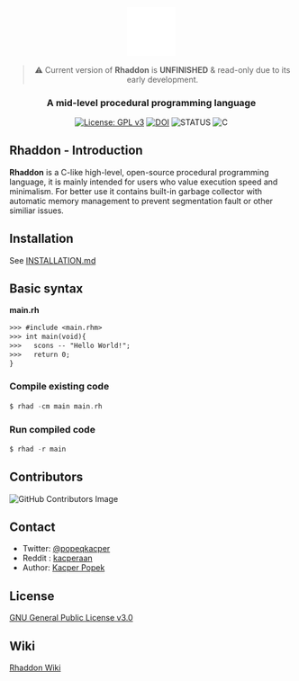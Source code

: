 <div align="center">

<a href="https://github.com/corsum/rhaddon"><img src="branding\logo-white.png" width="17%"></img></a>
> :warning: Current version of **Rhaddon** is **UNFINISHED** & read-only due to its early development.
### A mid-level procedural programming language 
[![License: GPL v3](https://img.shields.io/badge/License-GPLv3-blue.svg)](https://www.gnu.org/licenses/gpl-3.0)
[![DOI](https://zenodo.org/badge/DOI/10.5281/zenodo.8216963.svg)](https://doi.org/10.5281/zenodo.8216963)
![STATUS](https://img.shields.io/badge/Status-Pre_Alpha-blue)
![C](https://img.shields.io/badge/Made_with-C-blue)
</div>

 ## Rhaddon - Introduction
 **Rhaddon** is a C-like high-level, open-source procedural programming language, it is mainly intended for users who value execution speed and minimalism. For better use it contains built-in garbage collector with automatic memory management to prevent segmentation fault or other similiar issues.

## Installation
See <a href="https://github.com/corsum/rhaddon/blob/main/INSTALLATION.md">INSTALLATION.md</a>

## Basic syntax
**main.rh**
```
>>> #include <main.rhm>
>>> int main(void){
>>>   scons -- "Hello World!";
>>>   return 0;
}
```
### Compile existing code
```c
$ rhad -cm main main.rh
```
### Run compiled code
```c
$ rhad -r main
```

## Contributors
![GitHub Contributors Image](https://contrib.rocks/image?repo=corsum/rhaddon)

## Contact
- Twitter: [@popeqkacper](https://twitter.com/popeqkacper) 
- Reddit : [kacperaan](https://reddit.com/u/kacperaan)
- Author: [Kacper Popek](https://github.com/kacperaan)

## License
<a href="LICENSE">GNU General Public License v3.0</a>

## Wiki
<a href="https://github.com/corsum/rhaddon/wiki">Rhaddon Wiki</a>
